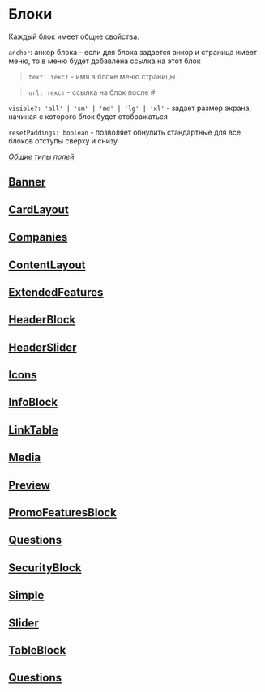# Блоки

Каждый блок имеет общие свойства:

`anchor`: анкор блока - если для блока задается анкор и страница имеет меню, то в меню будет добавлена ссылка на этот блок

> `text: текст` - имя в блоке меню страницы

> `url: текст` - ссылка на блок после #

`visible?: 'all' | 'sm' | 'md' | 'lg' | 'xl'` - задает размер экрана, начиная с которого блок будет отображаться

`resetPaddings: boolean` - позволяет обнулить стандартные для все блоков отступы сверху и снизу

_[Общие типы полей](?id=constructor-content--common-types&viewMode=docs)_

## [Banner](?path=/story/блоки-banner--default&viewMode=docs)

## [CardLayout](?path=/story/blocks-cardlayout--cards-with-image&viewMode=docs)

## [Companies](?path=/story/blocks-companies--default&viewMode=docs)

## [ContentLayout](?path=/story/blocks-contentlayout--default&viewMode=docs)

## [ExtendedFeatures](?path=/story/blocks-extendedfeatures--default&viewMode=docs)

## [HeaderBlock](?path=/story/blocks-header--default&viewMode=docs)

## [HeaderSlider](?path=/story/blocks-headerslider--default&viewMode=docs)

## [Icons](?path=/story/blocks-icons--default&viewMode=docs)

## [InfoBlock](?path=/story/blocks-info--default&viewMode=docs)

## [LinkTable](?path=/story/blocks-linktable--default-links-one-column&viewMode=docs)

## [Media](?path=/story/blocks-media--default&viewMode=docs)

## [Preview](?path=/story/blocks-preview--default&viewMode=docs)

## [PromoFeaturesBlock](?path=/story/blocks-promofeaturesblock--default-theme&viewMode=docs)

## [Questions](?path=/story/blocks-questions--default&viewMode=docs)

## [SecurityBlock](?path=/story/blocks-security--dark-theme&viewMode=docs)

## [Simple](?path=/story/blocks-simple--default&viewMode=docs)

## [Slider](?path=/story/blocks-slider--default&viewMode=docs)

## [TableBlock](?path=/story/blocks-table--default&viewMode=docs)

## [Questions](?path=/story/blocks-questions--default&viewMode=docs)
